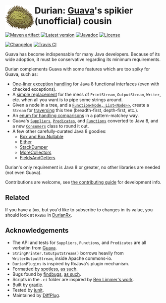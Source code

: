 # <img align="left" src="durian.png"> Durian: [Guava](https://github.com/google/guava)'s spikier (unofficial) cousin

[![Maven artifact](https://img.shields.io/badge/mavenCentral-com.diffplug.durian%3Adurian-blue.svg)](https://bintray.com/diffplug/opensource/durian/view)
[![Latest version](http://img.shields.io/badge/latest-3.2.0-blue.svg)](https://github.com/diffplug/durian/releases/latest)
[![Javadoc](http://img.shields.io/badge/javadoc-OK-blue.svg)](https://diffplug.github.io/durian/javadoc/3.2.0/)
[![License](https://img.shields.io/badge/license-Apache-blue.svg)](https://tldrlegal.com/license/apache-license-2.0-(apache-2.0))

[![Changelog](http://img.shields.io/badge/changelog-3.3.0--SNAPSHOT-brightgreen.svg)](CHANGES.md)
[![Travis CI](https://travis-ci.org/diffplug/durian.svg?branch=master)](https://travis-ci.org/diffplug/durian)

Guava has become indispensable for many Java developers.  Because of its wide adoption, it must be conservative regarding its minimum requirements.

Durian complements Guava with some features which are too spiky for Guava, such as:
* [One-liner exception handling](test/com/diffplug/common/base/ErrorsExample.java?ts=4) for Java 8 functional interfaces (even with checked exceptions).
* A [simple replacement](https://diffplug.github.io/durian/javadoc/3.0/com/diffplug/common/base/StringPrinter.html) for the mess of `PrintStream`, `OutputStream`, `Writer`, etc. when all you want is to pipe some strings around.
* Given a node in a tree, and a [`Function<Node, List<Node>>`](https://diffplug.github.io/durian/javadoc/3.0/com/diffplug/common/base/TreeDef.html), create a `Stream` for [traversing](test/com/diffplug/common/base/TreeStreamTest.java?ts=4) this tree (breadth-first, depth-first, etc.).
* An [enum for handling comparisons](https://diffplug.github.io/durian/javadoc/3.0/com/diffplug/common/base/Comparison.html) in a pattern-matchey way.
* Guava's [`Suppliers`](https://diffplug.github.io/durian/javadoc/3.0/com/diffplug/common/base/Suppliers.html),
[`Predicates`](https://diffplug.github.io/durian/javadoc/3.0/com/diffplug/common/base/Predicates.html),
and [`Functions`](https://diffplug.github.io/durian/javadoc/3.0/com/diffplug/common/base/Functions.html) converted to Java 8,
and a new [`Consumers`](https://diffplug.github.io/durian/javadoc/3.0/com/diffplug/common/base/Consumers.html) class to round it out.
* A few other carefully-curated Java 8 goodies:
	+ [Box and Box.Nullable](src/com/diffplug/common/base/Box.java?ts=4)
	+ [Either](https://diffplug.github.io/durian/javadoc/3.0/com/diffplug/common/base/Either.html)
	+ [StackDumper](https://diffplug.github.io/durian/javadoc/3.0/com/diffplug/common/base/StackDumper.html)
	+ [MoreCollectors](https://diffplug.github.io/durian/javadoc/3.0/com/diffplug/common/base/MoreCollectors.html)
	+ [FieldsAndGetters](https://diffplug.github.io/durian/javadoc/3.0/com/diffplug/common/base/FieldsAndGetters.html)

Durian's only requirement is Java 8 or greater, no other libraries are needed (not even Guava).

Contributions are welcome, see [the contributing guide](CONTRIBUTING.md) for development info.

## Related

If you have a `Box`, but you'd like to subscribe to changes in its value, you should look at `RxBox` in [DurianRx](https://github.com/diffplug/durian-rx).

## Acknowledgements

* The API and tests for `Suppliers`, `Functions`, and `Predicates` are all verbatim from [Guava](https://github.com/google/guava).
* `StringPrinter.toOutputStream()` borrows heavily from `WriterOutputStream`, inside Apache commons-io.
* `DurianPlugins` is inspired by RxJava's plugin mechanism.
* Formatted by [spotless](https://github.com/diffplug/spotless), [as such](https://github.com/diffplug/durian/blob/v2.0/build.gradle?ts=4#L70-L90).
* Bugs found by [findbugs](http://findbugs.sourceforge.net/), [as such](https://github.com/diffplug/durian/blob/v2.0/build.gradle?ts=4#L92-L116).
* Scripts in the `.ci` folder are inspired by [Ben Limmer's work](http://benlimmer.com/2013/12/26/automatically-publish-javadoc-to-gh-pages-with-travis-ci/).
* Built by [gradle](http://gradle.org/).
* Tested by [junit](http://junit.org/).
* Maintained by [DiffPlug](http://www.diffplug.com/).
